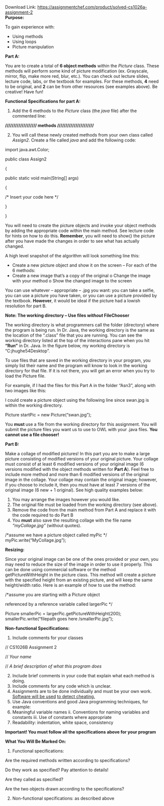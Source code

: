 Download Link: https://assignmentchef.com/product/solved-cs1026a-assignment-2
<br>
<strong>Purpose:  </strong>

To gain experience with:

<ul>

 <li>Using methods</li>

 <li>Using loops</li>

 <li>Picture manipulation</li>

</ul>

<strong> </strong>

<strong>Part A: </strong>

You are to create a total of <strong>6 object methods</strong> within the <em>Picture</em> class. These methods will perform some kind of picture modification (ex. Grayscale, mirror, flip, make more red, blur, etc.). You can check out lecture slides, lecture code, labs, or the textbook for examples. For these methods, <strong>4</strong> need to be original, and <strong>2</strong> can be from other resources (see examples above). Be creative! Have fun!




<strong>Functional Specifications for part A: </strong>

<ol>

 <li>Add the 6 methods to the <em>Picture</em> class (the <em>java</em> file) after the commented line:</li>

</ol>

<strong> </strong>

<strong>/////////////////// methods ////////////////////// </strong>




<ol start="2">

 <li>You will call these newly created methods from your own class called <em>Assign2</em>. Create a file called <em>java</em> and add the following code:</li>

</ol>

<strong> </strong>import java.awt.Color;

public class Assign2

{

public static void main(String[] args)

{

/* Insert your code here */

}

}




You will need to create the picture objects and invoke your object methods by adding the appropriate code within the main method. See lecture code for hints on how to do this. <strong>Remember</strong>, you will need to show() the picture after you have made the changes in order to see what has actually changed.







A high level snapshot of the algorithm will look something line this:




<ul>

 <li>Create a new picture object and show it on the screen – For each of the 6 methods:</li>

 <li>Create a new image that’s a copy of the original o Change the image with your method o Show the changed image to the screen</li>

</ul>




You can use whatever – appropriate – .jpg you want: you can take a selfie, you can use a picture you have taken, or you can use a picture provided by the textbook. <strong>However</strong>, it would be ideal if the picture had a lowish resolution for part B.




<strong> </strong>

<strong>Note: The working directory – Use files <em>without</em> FileChooser </strong>

The working directory is what programmers call the folder (directory) where the program is being run.  In Dr. Java, the working directory is the same as the location of the “.class” file that you are running.  You can see the working directory listed at the top of the interactions pane when you hit <strong>“Run”</strong> in Dr. Java. In the figure below, my working directory is “C:jhughe54Desktop”.




To use files that are saved in the working directory in your program, you simply list their name and the program will know to look in the working directory for that file.  If it is not there, you will get an error when you try to load the Picture file.




For example, if I had the files for this Part A in the folder “Asn3”, along with two images like this:




I could create a picture object using the following line since swan.jpg is within the working directory.

Picture startPic = new Picture(“swan.jpg”);

You <strong>must </strong>use a file from the working directory for this assignment.  You will submit the picture files you want us to use to OWL with your .java files. <strong>You cannot use a file chooser!</strong>

<strong> </strong>

<strong> </strong>

<strong> </strong>

<strong> </strong>

<strong>Part B: </strong>

Make a collage of modified pictures! In this part you are to make a large picture consisting of modified versions of your original picture. Your collage must consist of at least 6 modified versions of your original image (6 versions modified with the object methods written for <strong>Part A</strong>). Feel free to include more method and more than 6 modified versions of the original image in the collage. Your collage may contain the original image; however, if you choose to include it, then you must have at least 7 versions of the original image (6 new + 1 original). See high quality examples below:




<ol>

 <li>You may arrange the images however you would like.</li>

 <li>The original file must be loaded from the working directory (see above).</li>

 <li>Remove the code from the main method from Part A and replace it with the code required to do Part B</li>

 <li>You <strong>must</strong> also save the resulting collage with the file name <em>“myCollage.jpg”</em> (without quotes).</li>

</ol>

/*assume we have a picture object called myPic */ myPic.write(“MyCollage.jpg”);




<strong>Resizing:  </strong>

Since your original image can be one of the ones provided or your own, you may need to reduce the size of the image in order to use it properly.  This can be done using commercial software or the method getPictureWithHeight in the picture class. This method will create a picture with the specified height from an existing picture, and will keep the same height/width ratio.  Here is an example of how to use the method:




/*assume you are starting with a Picture object

referenced by a reference variable called largerPic */




Picture smallerPic = largerPic.getPictureWithHeight(200);  smallerPic.write(“filepath goes here /smallerPic.jpg”);




<strong>Non-functional Specifications:</strong>

<ol>

 <li>Include comments for your classes</li>

</ol>

// CS1026B Assignment 2

// <em>Your name</em>

// <em>A brief description of what this program does</em>

<ol start="2">

 <li>Include brief comments in your code that explain what each method is doing.</li>

 <li>Include comments for any code which is unclear.</li>

 <li>Assignments are to be done individually and must be your own work. <u>Software will be used</u> <u>to detect cheating.</u></li>

 <li>Use Java conventions and good Java programming techniques, for example:</li>

 <li>Meaningful variable names ii. Conventions for naming variables and constants iii. Use of constants where appropriate</li>

 <li>Readability: indentation, white space, consistency</li>

</ol>

<strong> </strong>

<strong>Important! You must follow all the specifications above for your program </strong>

<strong> </strong>

<strong>What You Will Be Marked On: </strong>

<ol>

 <li>Functional specifications:</li>

</ol>

Are the required methods written according to specifications?

Do they work as specified? Pay attention to details!

Are they called as specified?

Are the two objects drawn according to the specifications?

<ol start="2">

 <li>Non-functional specifications: as described above</li>

</ol>


